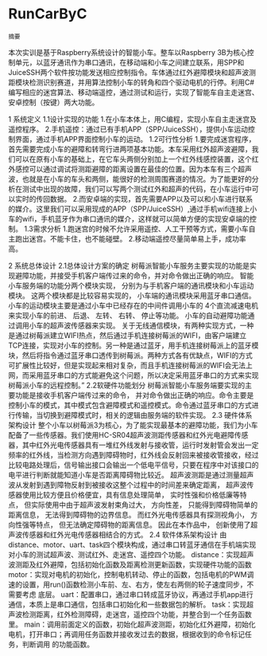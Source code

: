 # RunCarByC
    摘要
本次实训是基于Raspberry系统设计的智能小车。整车以Raspberry 3B为核心控制单元，以蓝牙通讯作为串口通讯，在移动端和小车之间建立联系，用SPP和JuiceSSH两个软件按功能发送相应控制指令。车体通过红外避障模块和超声波测距模块检测识别赛道，并用算法控制小车的转角和四个驱动电机的行停。利用C#编写相应的迷宫算法、移动端遥控，通过测试和运行，实现了智能车自主走迷宫、安卓控制（按键）两大功能。

1 系统定义
1.1设计实现的功能
  1.在小车本体上，用C编程，实现小车自主走迷宫及遥控程序。
  2.手机遥控：通过已有手机APP（SPP/JuiceSSH），提供小车运动控制界面，通过手机APP界面控制小车的运动。 
1.2可行性分析
  1.要完成迷宫程序，首先需要完成小车的避障和转弯行进两项基本功能。本车采用红外超声波避障，我们可以在原有小车的基础上，在它车头两侧分别加上一个红外线感控装置，这个红外感控可以通过调试将测距避障的距离设置在最佳的位置。因为本车有三个超声波，也就是在小车的车头和两侧，能很好的检测周围赛道的情况。为了能更好的分析在测试中出现的故障，我们可以写两个测试红外和超声的代码，在小车运行中可以实时的传回数据。
  2.而安卓端的实现，首先需要APP以及可以和小车进行联系的媒介。这里我们可以采用现成的APP（SPP/JuiceSSH）,通过手机wifi连接上小车的wifi，手机蓝牙作为串口通讯的媒介，这样就可以简单方便的实现安卓端的控制。
1.3需求分析
  1.跑迷宫的时候不允许采用遥控、人工干预等方式，需要小车自主跑出迷宫。不能卡住，也不能碰壁。
  2.移动端遥控尽量简单易上手，成功率高。
  
2 系统总体设计
2.1总体设计方案的确定
  树莓派智能小车服务主要实现的功能是实现避障功能，并接受手机客户端传过来的命令，并对命令做出正确的响应。
智能小车服务端的功能分两个模块实现， 分别为与手机客户端的通讯模块和小车运动模块。 这两个模块都是比较容易实现的， 小车端的通讯模块采用蓝牙串口通信。 小车的运动模块主要是通过小车中已经存在的中间件调用小车的 4个直流减速电机来实现小车的前进、 后退、 左转、 右转、 停止等功能。 小车的自动避障功能通过调用小车的超声波传感器来实现。
  关于无线通信模块，有两种实现方式，一种是通过树莓派建立WIFI热点，然后通过手机连接树莓派的WIFI，由客户端建立TCP连接，实现对小车的控制。另一种是通过蓝牙，用手机连接树莓派上的蓝牙模块，然后将指令通过蓝牙串口透传到树莓派。两种方式各有优缺点，WIFI的方式可扩展性比较好，但是实现起来相对复杂，而且手机连接树莓派的WIFI会无法上网，而采用蓝牙串口的方式能避免这个问题，所以决定采用蓝牙串口的方式来实现树莓派小车的远程控制。”
2.2软硬件功能划分
  树莓派智能小车服务端要实现的主要功能是接收手机客户端传过来的命令， 并对命令做出正确的响应。命令主要是控制小车的模式，其中模式包含避障模式和遥控模式。命令通过蓝牙串口的方式进行传输，当切换到避障模式时，相关的逻辑由服务端的软件实现。
2.3 硬件体系架构设计
  整个小车以树莓派3为核心，为了能实现最基本的避障功能，我们为小车配备了一些传感器。我们使用HC-SR04超声波测距传感器和红外光电避障传感器，其中红外光电传感器具有一堆红外线发射与接收管，运行时发射管会发出一定频率的红外线，当检测方向遇到障碍物时，红外线会反射回来被接收管接收，经过比较电路处理后，信号输出接口会输出一个低电平信号，只要在程序中对该接口的电平进行判断就能知道小车是否距离障碍物比较近。
超声波测距是通过测量超声波从发射到遇到障物反射到被接收这整个过程中的时间差来确定距离， 超声波传感器使用比较方便且价格便宜，具有信息处理简单， 实时性强和价格低廉等特点， 但实际使用中由于超声波发射束角过大， 方向性差， 只能得到障碍物简单的距离信息， 无法得到障碍物的边界信息。 而红外光电传感器具有探测视角小， 方向性强等特点， 但无法确定障碍物的距离信息。 因此在本作品中， 创新使用了超声波传感器和红外光电传感器相结合的方式。 
2.4 软件体系架构设计
  由distance、motor、uart、task四个模块构成，通过串口转蓝牙通信在手机端实现对小车的测试超声波、测试红外、走迷宫、遥控四个功能。
distance：实现超声波测距及红外避障，包括初始化函数及距离检测更新函数，实现硬件功能的函数
motor：实现对电机的初始化，控制电机转动、停止的函数，包括电机的PWM调速的设置，用run()函数检测小车前、左、右方，使左右两侧的轮子速度同步，不需要考虑        底层。
uart：配置串口，通过串口转成蓝牙协议，再通过手机app进行通信，本质上是串口通信，包括串口初始化和一些数据包的解析。
task：实现超声波检测距离，红外检测障碍，走迷宫，遥控四个功能，并整合到一个任务函数里。
main：调用前面定义的函数，初始化超声波测距，初始化红外避障，初始化电机，打开串口；再调用任务函数并接收发过去的数据，根据收到的命令标记任务，判断调用       的功能函数。
